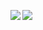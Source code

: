 <a href="https://discord.com/users/814415398665453600"><img align="left" src="https://lanyard.ushiekane.dev/api/814415398665453600?borderRadius=8px&hideDiscrim=true"/></a>

<img src="https://github-readme-stats.vercel.app/api?username=DeogenesMaranan&show_icons=true&theme=onedark"></img>

<!--
**DeogenesMaranan/DeogenesMaranan** is a ✨ _special_ ✨ repository because its `README.md` (this file) appears on your GitHub profile.

Here are some ideas to get you started:

- 🔭 I’m currently working on ...
- 🌱 I’m currently learning ...
- 👯 I’m looking to collaborate on ...
- 🤔 I’m looking for help with ...
- 💬 Ask me about ...
- 📫 How to reach me: ...
- 😄 Pronouns: ...
- ⚡ Fun fact: ...
-->
